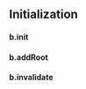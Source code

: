[//]: <> (!!! ORDER OF ROWS IS REQUIRED !!!)
[//]: <> (menuLabel:'Initialization')
[//]: <> (menuAnchor:'menu-initialization')
[//]: <> (previous:'bobrilNode.md';next: 'bobrilComponent.md')
<h2 id='menu-initialization'>Initialization</h2>

#### b.init
#### b.addRoot
#### b.invalidate